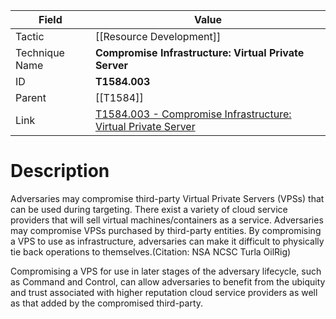 
|Field|Value|
|---|---|
|Tactic|[[Resource Development]]|
|Technique Name|**Compromise Infrastructure: Virtual Private Server**|
|ID|**T1584.003**|
|Parent|[[T1584]]|
|Link|[T1584.003 - Compromise Infrastructure: Virtual Private Server](https://attack.mitre.org/techniques/T1584/003)|

# Description

Adversaries may compromise third-party Virtual Private Servers (VPSs) that can be used during targeting. There exist a variety of cloud service providers that will sell virtual machines/containers as a service. Adversaries may compromise VPSs purchased by third-party entities. By compromising a VPS to use as infrastructure, adversaries can make it difficult to physically tie back operations to themselves.(Citation: NSA NCSC Turla OilRig)

Compromising a VPS for use in later stages of the adversary lifecycle, such as Command and Control, can allow adversaries to benefit from the ubiquity and trust associated with higher reputation cloud service providers as well as that added by the compromised third-party.